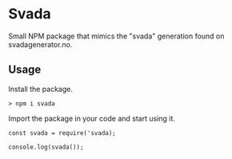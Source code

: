 # Svada
Small NPM package that mimics the "svada" generation found on svadagenerator.no. 

## Usage
Install the package. 
```
> npm i svada
```
Import the package in your code and start using it. 
```
const svada = require('svada);

console.log(svada()); 
```